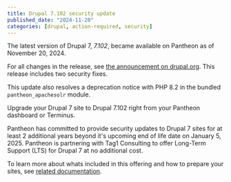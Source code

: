 ```yaml
---
title: Drupal 7.102 security update
published_date: "2024-11-20"
categories: [drupal, action-required, security]
---
```


The latest version of Drupal 7, *7.102*, became available on Pantheon as of November 20, 2024.

For all changes in the release, see [the announcement on drupal.org](https://www.drupal.org/project/drupal/releases/7.102). This release includes two security fixes.

This update also resolves a deprecation notice with PHP 8.2 in the bundled `pantheon_apachesolr` module.

Upgrade your Drupal 7 site to Drupal 7.102 right from your Pantheon dashboard or Terminus.

Pantheon has committed to provide security updates to Drupal 7 sites for at least 2 additional years beyond it's upcoming end of life date on January 5, 2025. Pantheon is partnering with Tag1 Consulting to offer Long-Term Support (LTS) for Drupal 7 at no additional cost.

To learn more about whats included in this offering and how to prepare your sites, see [related documentation](/supported-drupal/#drupal-7-long-term-support).
